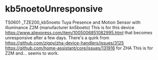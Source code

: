 # kb5noetoUnresponsive
TS0601 _TZE200_kb5noeto Tuya Presence and Motion Sensor with illuminance Z2M (manufacturer kn5boeto)
This is for this device https://www.aliexpress.com/item/1005006851082995.html that becomes unresponsive after a few days. 
There's a quirk from 
https://github.com/zigpy/zha-device-handlers/issues/3125
https://github.com/home-assistant/core/issues/131916
for ZHA
This is for Z2M and... seems to work.
